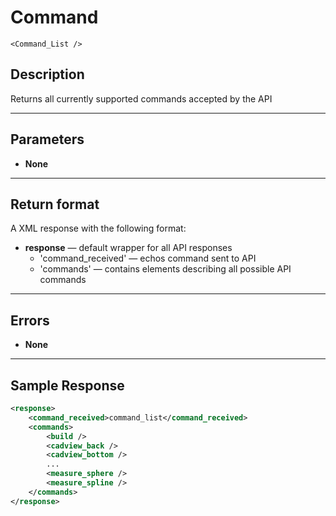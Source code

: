 # Command

    <Command_List />

## Description

Returns all currently supported commands accepted by the API

***

## Parameters
- **None**

***

## Return format
A XML response with the following format:

- **response** — default wrapper for all API responses
    - 'command_received' — echos command sent to API
    - 'commands' — contains elements describing all possible API commands

***

## Errors
- **None**
 
***

## Sample Response
```xml
<response>
	<command_received>command_list</command_received>
	<commands>
		<build />
		<cadview_back />
		<cadview_bottom />
		...
		<measure_sphere />
		<measure_spline />
	</commands>
</response>
```
